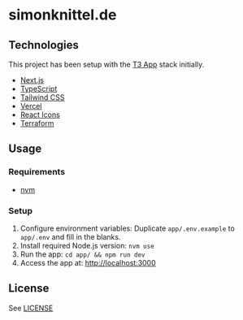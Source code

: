 # simonknittel.de

## Technologies

This project has been setup with the [T3 App](https://create.t3.gg/) stack initially.

- [Next.js](https://nextjs.org/)
- [TypeScript](https://www.typescriptlang.org/)
- [Tailwind CSS](https://tailwindcss.com/)
- [Vercel](https://vercel.com/)
- [React Icons](https://github.com/react-icons/react-icons)
- [Terraform](https://www.terraform.io/)

## Usage

### Requirements

- [nvm](https://github.com/nvm-sh/nvm)

### Setup

1. Configure environment variables: Duplicate `app/.env.example` to `app/.env` and fill in the blanks.
2. Install required Node.js version: `nvm use`
3. Run the app: `cd app/ && npm run dev`
4. Access the app at: <http://localhost:3000>

## License

See [LICENSE](./LICENSE)
